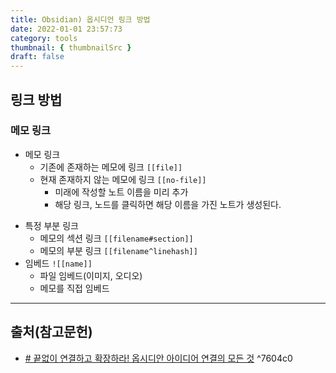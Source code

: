 ```yaml
---
title: Obsidian) 옵시디언 링크 방법
date: 2022-01-01 23:57:73
category: tools
thumbnail: { thumbnailSrc }
draft: false
---
```


## 링크 방법

### 메모 링크

- 메모 링크
  - 기존에 존재하는 메모에 링크 `[[file]]`
  - 현재 존재하지 않는 메모에 링크 `[[no-file]]`
    - 미래에 작성할 노트 이름을 미리 추가
    - 해당 링크, 노드를 클릭하면 해당 이름을 가진 노트가 생성된다.

* 특정 부분 링크
  - 메모의 섹션 링크 `[[filename#section]]`
  - 메모의 부분 링크 `[[filename^linehash]]`
* 임베드 `![[name]]`
  - 파일 임베드(이미지, 오디오)
  - 메모를 직접 임베드

---

## 출처(참고문헌)

- [# 끝없이 연결하고 확장하라! 옵시디안 아이디어 연결의 모든 것](https://www.youtube.com/watch?v=fyMvFZKGErw&list=PLy4SLsxzyLUUJlu0L-_U7c1jy_bqvPMR6&index=6) ^7604c0
